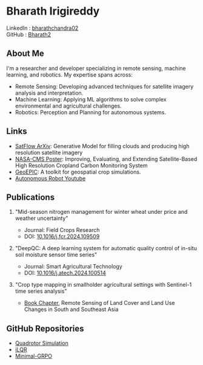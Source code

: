 # Bharath Irigireddy
LinkedIn : [bharathchandra02](https://linkedin.com/in/bharathchandra02)  
GitHub : [Bharath2](https://github.com/Bharath2)

## About Me
I'm a researcher and developer specializing in remote sensing, machine learning, and robotics. My expertise spans across:

- Remote Sensing: Developing advanced techniques for satellite imagery analysis and interpretation.
- Machine Learning: Applying ML algorithms to solve complex environmental and agricultural challenges.
- Robotics: Perception and Planning for autonomous systems.


 
## Links
- [SatFlow ArXiv](https://arxiv.org/pdf/2502.01098): Generative Model for filling clouds and producing high resolution satellite imagery
- [NASA-CMS Poster](https://bharath2.github.io/Profile/assets/cms_poster_small.jpeg): Improving, Evaluating, and Extending Satellite-Based High Resolution 
Cropland Carbon Monitoring System
- [GeoEPIC](https://smarsgroup.github.io/geo_epic_win/): A toolkit for geospatial crop simulations.
- [Autonomous Robot Youtube](https://www.youtube.com/watch?v=ga5EiHjVqwM)

## Publications
1. "Mid-season nitrogen management for winter wheat under price and weather uncertainty"
   - Journal: Field Crops Research
   - DOI: [10.1016/j.fcr.2024.109509](https://doi.org/10.1016/j.fcr.2024.109509)

2. "DeepQC: A deep learning system for automatic quality control of in-situ soil moisture sensor time series"
   - Journal: Smart Agricultural Technology
   - DOI: [10.1016/j.atech.2024.100514](https://doi.org/10.1016/j.atech.2024.100514)

3. "Crop type mapping in smallholder agricultural settings with Sentinel-1 time series analysis"
   - [Book Chapter](https://www.taylorfrancis.com/chapters/edit/10.1201/9781003396253-13/crop-type-mapping-smallholder-agricultural-settings-using-sentinel-1-sar-imagery-deep-learning-sandeep-polavarapu-bharat-irigireddy-chaitanya-kulkarni-lan-song-pvnr-koutilya-varaprasad-bandaru?context=ubx), Remote Sensing of Land Cover and Land Use Changes in South and Southeast Asia

## GitHub Repositories
- [Quadrotor Simulation](https://github.com/Bharath2/Quadrotor-Simulation)
- [iLQR](https://github.com/Bharath2/iLQR)
- [Minimal-GRPO](https://github.com/Bharath2/Minimal-GRPO)
